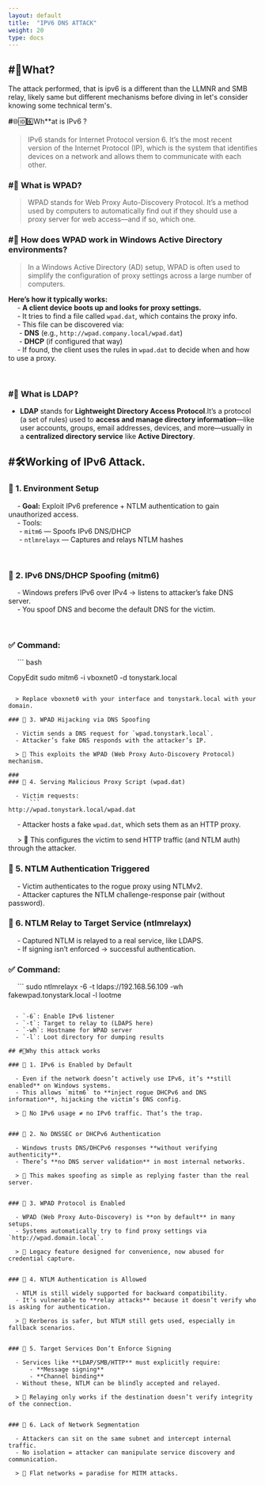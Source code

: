```yaml
---
layout: default
title:  "IPV6 DNS ATTACK"
weight: 20
type: docs
---
```


## #🤔What?   
   
The attack performed, that is ipv6 is a different than the LLMNR and SMB relay, likely same but different mechanisms before diving in let's consider knowing some technical term's.   
   
**#**🌐🆔6️⃣Wh**at is IPv6 ?   
> IPv6 stands for Internet Protocol version 6. It’s the most recent version of the Internet Protocol (IP), which is the system that identifies devices on a network and allows them to communicate with each other.   

   
### #🧭 What is WPAD?   
> WPAD stands for Web Proxy Auto-Discovery Protocol. It’s a method used by computers to automatically find out if they should use a proxy server for web access—and if so, which one.   

   
### #🏢 How does WPAD work in Windows Active Directory environments?   
> In a Windows Active Directory (AD) setup, WPAD is often used to simplify the configuration of proxy settings across a large number of computers.   

   
**Here’s how it typically works:**   
  - **A client device boots up and looks for proxy settings.**   
  - It tries to find a file called `wpad.dat`, which contains the proxy info.   
  - This file can be discovered via:   
      - **DNS** (e.g., `http://wpad.company.local/wpad.dat`)   
      - **DHCP** (if configured that way)   
  - If found, the client uses the rules in `wpad.dat` to decide when and how to use a proxy.   
   
     
### #🧾 What is LDAP?   
   
- **LDAP** stands for **Lightweight Directory Access Protocol**.It’s a protocol (a set of rules) used to **access and manage directory information**—like user accounts, groups, email addresses, devices, and more—usually in a **centralized directory service** like **Active Directory**.   
   
   
## #🛠️Working of IPv6 Attack.   
   
### 🔹 1. Environment Setup   
   
  - **Goal:** Exploit IPv6 preference + NTLM authentication to gain unauthorized access.   
  - Tools:   
      - `mitm6` — Spoofs IPv6 DNS/DHCP   
      - `ntlmrelayx` — Captures and relays NTLM hashes   
   
         
### 🔹 2. IPv6 DNS/DHCP Spoofing (mitm6)   
   
  - Windows prefers IPv6 over IPv4 → listens to attacker’s fake DNS server.   
  - You spoof DNS and become the default DNS for the victim.   
   
     
### ✅ Command:   
   
  ```
bash

CopyEdit
sudo mitm6 -i vboxnet0 -d tonystark.local
```
   
  > Replace vboxnet0 with your interface and tonystark.local with your domain.   

### 🔹 3. WPAD Hijacking via DNS Spoofing   
   
  - Victim sends a DNS request for `wpad.tonystark.local`.   
  - Attacker’s fake DNS responds with the attacker’s IP.   
   
  > 📌 This exploits the WPAD (Web Proxy Auto-Discovery Protocol) mechanism.   

###    
### 🔹 4. Serving Malicious Proxy Script (wpad.dat)   
   
  - Victim requests:   
      ```
http://wpad.tonystark.local/wpad.dat

```
  - Attacker hosts a fake `wpad.dat`, which sets them as an HTTP proxy.   
   
  > 📌 This configures the victim to send HTTP traffic (and NTLM auth) through the attacker.   

###    
### 🔹 5. NTLM Authentication Triggered   
   
  - Victim authenticates to the rogue proxy using NTLMv2.   
  - Attacker captures the NTLM challenge-response pair (without password).   
   
### 🔹 6. NTLM Relay to Target Service (ntlmrelayx)   
   
  - Captured NTLM is relayed to a real service, like LDAPS.   
  - If signing isn’t enforced → successful authentication.   
   
### ✅ Command:   
   
  ```
sudo ntlmrelayx -6 -t ldaps://192.168.56.109 -wh fakewpad.tonystark.local -l lootme

```
   
  - `-6`: Enable IPv6 listener   
  - `-t`: Target to relay to (LDAPS here)   
  - `-wh`: Hostname for WPAD server   
  - `-l`: Loot directory for dumping results   
   
## #🧐Why this attack works   
   
### 🔻 1. IPv6 is Enabled by Default   
   
  - Even if the network doesn’t actively use IPv6, it’s **still enabled** on Windows systems.   
  - This allows `mitm6` to **inject rogue DHCPv6 and DNS information**, hijacking the victim’s DNS config.   
   
  > 📌 No IPv6 usage ≠ no IPv6 traffic. That’s the trap.   

   
### 🔻 2. No DNSSEC or DHCPv6 Authentication   
   
  - Windows trusts DNS/DHCPv6 responses **without verifying authenticity**.   
  - There’s **no DNS server validation** in most internal networks.   
   
  > 📌 This makes spoofing as simple as replying faster than the real server.   

   
### 🔻 3. WPAD Protocol is Enabled   
   
  - WPAD (Web Proxy Auto-Discovery) is **on by default** in many setups.   
  - Systems automatically try to find proxy settings via `http://wpad.domain.local`.   
   
  > 📌 Legacy feature designed for convenience, now abused for credential capture.   

   
### 🔻 4. NTLM Authentication is Allowed   
   
  - NTLM is still widely supported for backward compatibility.   
  - It’s vulnerable to **relay attacks** because it doesn’t verify who is asking for authentication.   
   
  > 📌 Kerberos is safer, but NTLM still gets used, especially in fallback scenarios.   

   
### 🔻 5. Target Services Don’t Enforce Signing   
   
  - Services like **LDAP/SMB/HTTP** must explicitly require:   
      - **Message signing**   
      - **Channel binding**   
  - Without these, NTLM can be blindly accepted and relayed.   
   
  > 📌 Relaying only works if the destination doesn’t verify integrity of the connection.   

   
### 🔻 6. Lack of Network Segmentation   
   
  - Attackers can sit on the same subnet and intercept internal traffic.   
  - No isolation = attacker can manipulate service discovery and communication.   
   
  > 📌 Flat networks = paradise for MITM attacks.   


